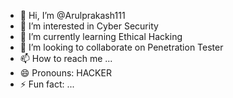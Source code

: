 - 👋 Hi, I’m @Arulprakash111
- 👀 I’m interested in Cyber Security
- 🌱 I’m currently learning Ethical Hacking
- 💞️ I’m looking to collaborate on Penetration Tester
- 📫 How to reach me ...
- 😄 Pronouns: HACKER
- ⚡ Fun fact: ...

<!---
Arulprakash111/Arulprakash111 is a ✨ special ✨ repository because its `README.md` (this file) appears on your GitHub profile.
You can click the Preview link to take a look at your changes.
--->
